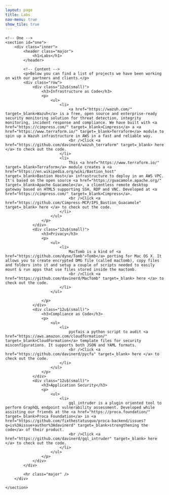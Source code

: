 ```yaml
---
layout: page
title: Labs
nav-menu: true
show_tile: true
---
```


<!-- Main -->
<div id="main" class="alt">

    <!-- One -->
    <section id="one">
        <div class="inner">
            <header class="major">
                <h1>Labs</h1>
            </header>

            <!-- Content -->
            <p>Below you can find a list of projects we have been working on with our partners and clients.</p>
            <div class="row">
                <div class="12u$(small)">
                    <h3>Infrastructure as Code</h3>
                    <p>
                        <ul>
                            <li>
                                <a href="https://wazuh.com/" target=_blank>Wazuh</a> is a free, open source and enterprise-ready security monitoring solution for threat detection, integrity monitoring, incident response and compliance. We have built with <a href="https://cimpress.com/" target=_blank>Cimpress</a> a <a href="https://www.terraform.io/" target=_blank>Terraform</a> module to spin up a Wazuh infrastructure in AWS in a fast and reliable way.
                                <br />Click <a href="https://github.com/davinerd/wazuh_terraform" target=_blank> here </a> to check out the code.
                            </li>
                            <li>
                                This <a href="https://www.terraform.io/" target=_blank>Terraform</a> module creates a <a href="https://en.wikipedia.org/wiki/Bastion_host" target=_blank>Bastion Host</a> infrastructure to deploy in an AWS VPC. It's based on the open source <a href="https://guacamole.apache.org/" target=_blank>Apache Guacamole</a>, a clientless remote desktop gateway based on HTML5 supporting SSH, RDP and VNC. Developed at <a href="https://cimpress.com/" target=_blank>Cimpress</a>.
                                <br />Click <a href="https://github.com/Cimpress-MCP/IPS_Bastion_Guacamole" target=_blank> here </a> to check out the code.
                            </li>
                        </ul>
                    </p>
                </div>
                <div class="12u$(small)">
                    <h3>Privacy</h3>
                    <p>
                        <ul>
                            <li>
                                MacTomb is a kind of <a href="https://github.com/dyne/Tomb">Tomb</a> porting for Mac OS X. It allows you to create encrypted DMG file (called mactomb), copy files and folders into it and setup a couple of scripts needed to easily mount & run apps that use files stored inside the mactomb.
                                <br />Click <a href="https://github.com/davinerd/MacTomb" target=_blank> here </a> to check out the code.
                            </li>
                        </ul>

                    </p>
                </div>
                <div class="12u$(small)">
                    <h3>Compliance as Code</h3>
                    <p>
                        <ul>
                            <li>
                                pycfais a python script to audit <a href="https://aws.amazon.com/cloudformation/" target=_blank>CloudFormation</a> template files for security misconfigurations. It supports both JSON and YAML formats.
                                <br />Click <a href="https://github.com/davinerd/pycfa" target=_blank> here </a> to check out the code.
                            </li>
                        </ul>
                    </p>
                </div>
                <div class="12u$(small)">
                    <h3>Application Security</h3>
                    <p>
                        <ul>
                            <li>
                                gql_intruder is a plugin oriented tool to perform GraphQL endpoint vulnerability assessment. Developed while assisting our friends at the <a href="https://proca.foundation/" target=_blank>Proca Foundation</a> in <a href="https://github.com/fixthestatusquo/proca-backend/issues?q=is%3Aissue+author%3Adavinerd" target=_blank>strengthening the code</a> of their product. 
                                <br />Click <a href="https://github.com/davinerd/gql_intruder" target=_blank> here </a> to check out the code.
                            </li>
                        </ul>
                    </p>
                </div>
            </div>

            <hr class="major" />
        </div>

    </section>

</div>